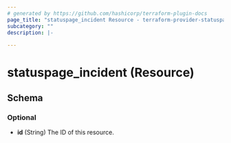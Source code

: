 ```yaml
---
# generated by https://github.com/hashicorp/terraform-plugin-docs
page_title: "statuspage_incident Resource - terraform-provider-statuspage"
subcategory: ""
description: |-
  
---
```


# statuspage_incident (Resource)





<!-- schema generated by tfplugindocs -->
## Schema

### Optional

- **id** (String) The ID of this resource.


